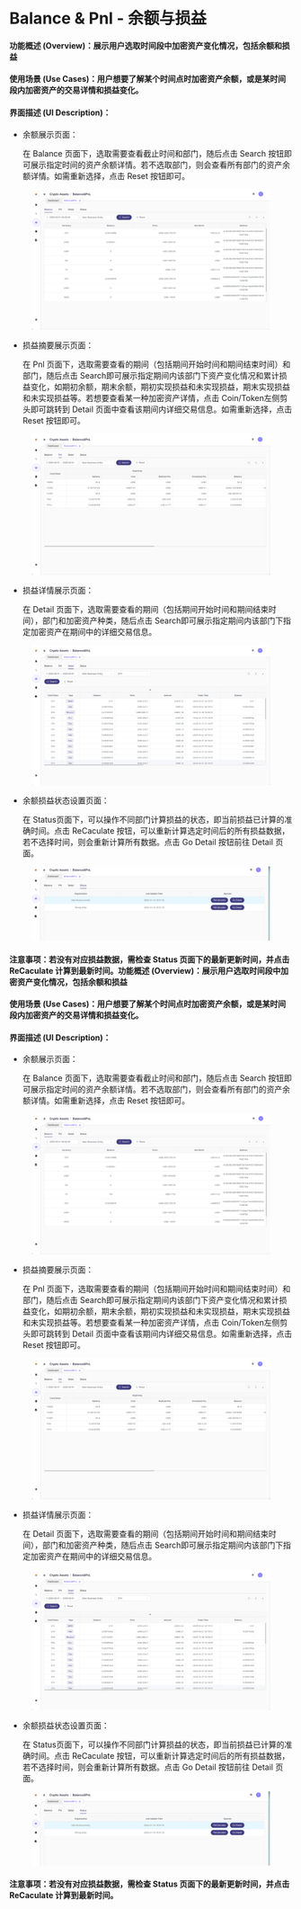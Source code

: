 # Balance & Pnl - 余额与损益

#### 功能概述 (Overview)：展示用户选取时间段中加密资产变化情况，包括余额和损益

#### 使用场景 (Use Cases)：用户想要了解某个时间点时加密资产余额，或是某时间段内加密资产的交易详情和损益变化。

#### 界面描述 (UI Description)：

*   余额展示页面：

    在 Balance 页面下，选取需要查看截止时间和部门，随后点击 Search 按钮即可展示指定时间的资产余额详情。若不选取部门，则会查看所有部门的资产余额详情。如需重新选择，点击 Reset 按钮即可。

<figure><img src="../.gitbook/assets/image (9).png" alt=""><figcaption></figcaption></figure>

*   损益摘要展示页面：

    在 Pnl 页面下，选取需要查看的期间（包括期间开始时间和期间结束时间）和部门，随后点击 Search即可展示指定期间内该部门下资产变化情况和累计损益变化，如期初余额，期末余额，期初实现损益和未实现损益，期末实现损益和未实现损益等。若想要查看某一种加密资产详情，点击 Coin/Token左侧剪头即可跳转到 Detail 页面中查看该期间内详细交易信息。如需重新选择，点击 Reset 按钮即可。

<figure><img src="../.gitbook/assets/image (10).png" alt=""><figcaption></figcaption></figure>

*   损益详情展示页面：

    在 Detail 页面下，选取需要查看的期间（包括期间开始时间和期间结束时间），部门和加密资产种类，随后点击 Search即可展示指定期间内该部门下指定加密资产在期间中的详细交易信息。

<figure><img src="../.gitbook/assets/image (11).png" alt=""><figcaption></figcaption></figure>

*   余额损益状态设置页面：

    在 Status页面下，可以操作不同部门计算损益的状态，即当前损益已计算的准确时间。点击 ReCaculate 按钮，可以重新计算选定时间后的所有损益数据，若不选择时间，则会重新计算所有数据。点击 Go Detail 按钮前往 Detail 页面。

<figure><img src="../.gitbook/assets/image (12).png" alt=""><figcaption></figcaption></figure>

#### 注意事项：若没有对应损益数据，需检查 Status 页面下的最新更新时间，并点击ReCaculate 计算到最新时间。功能概述 (Overview)：展示用户选取时间段中加密资产变化情况，包括余额和损益

#### 使用场景 (Use Cases)：用户想要了解某个时间点时加密资产余额，或是某时间段内加密资产的交易详情和损益变化。

#### 界面描述 (UI Description)：

*   余额展示页面：

    在 Balance 页面下，选取需要查看截止时间和部门，随后点击 Search 按钮即可展示指定时间的资产余额详情。若不选取部门，则会查看所有部门的资产余额详情。如需重新选择，点击 Reset 按钮即可。

<figure><img src="../.gitbook/assets/image (9).png" alt=""><figcaption></figcaption></figure>

*   损益摘要展示页面：

    在 Pnl 页面下，选取需要查看的期间（包括期间开始时间和期间结束时间）和部门，随后点击 Search即可展示指定期间内该部门下资产变化情况和累计损益变化，如期初余额，期末余额，期初实现损益和未实现损益，期末实现损益和未实现损益等。若想要查看某一种加密资产详情，点击 Coin/Token左侧剪头即可跳转到 Detail 页面中查看该期间内详细交易信息。如需重新选择，点击 Reset 按钮即可。

<figure><img src="../.gitbook/assets/image (10).png" alt=""><figcaption></figcaption></figure>

*   损益详情展示页面：

    在 Detail 页面下，选取需要查看的期间（包括期间开始时间和期间结束时间），部门和加密资产种类，随后点击 Search即可展示指定期间内该部门下指定加密资产在期间中的详细交易信息。

<figure><img src="../.gitbook/assets/image (11).png" alt=""><figcaption></figcaption></figure>

*   余额损益状态设置页面：

    在 Status页面下，可以操作不同部门计算损益的状态，即当前损益已计算的准确时间。点击 ReCaculate 按钮，可以重新计算选定时间后的所有损益数据，若不选择时间，则会重新计算所有数据。点击 Go Detail 按钮前往 Detail 页面。

<figure><img src="../.gitbook/assets/image (12).png" alt=""><figcaption></figcaption></figure>

#### 注意事项：若没有对应损益数据，需检查 Status 页面下的最新更新时间，并点击ReCaculate 计算到最新时间。
